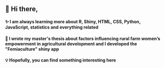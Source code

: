 
## 👋 Hi there,  
####    ✨ I am always learning more about R, Shiny, HTML, CSS, Python, JavaScript, statistics and everything related
####    🌱 I wrote my master's thesis about factors influencing rural farm women’s empowerment in agricultural development and I developed the "Femiaculture" shiny app
####    💡 Hopefully, you can find something interesting here
